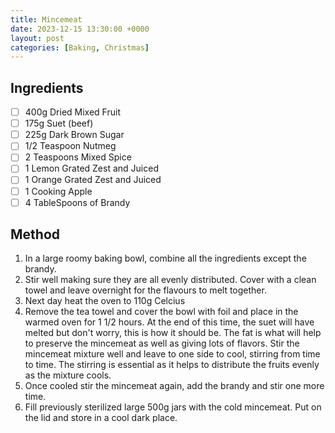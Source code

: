 ```yaml
---
title: Mincemeat
date: 2023-12-15 13:30:00 +0000
layout: post
categories: [Baking, Christmas]
---
```


## Ingredients
- [ ] 400g Dried Mixed Fruit
- [ ] 175g Suet (beef)
- [ ] 225g Dark Brown Sugar
- [ ] 1/2 Teaspoon Nutmeg
- [ ] 2 Teaspoons Mixed Spice
- [ ] 1 Lemon Grated Zest and Juiced
- [ ] 1 Orange Grated Zest and Juiced
- [ ] 1 Cooking Apple
- [ ] 4 TableSpoons of Brandy 

## Method
1. In a large roomy baking bowl, combine all the ingredients except the brandy.
2.  Stir well making sure they are all evenly distributed. Cover with a clean towel and leave overnight for the flavours to melt together.
3. Next day heat the oven to 110g Celcius
4. Remove the tea towel and cover the bowl with foil and place in the warmed oven for 1 1/2 hours. At the end of this time, the suet will have melted but don't worry, this is how it should be. The fat is what will help to preserve the mincemeat as well as giving lots of flavors. Stir the mincemeat mixture well and leave to one side to cool, stirring from time to time. The stirring is essential as it helps to distribute the fruits evenly as the mixture cools.
5. Once cooled stir the mincemeat again, add the brandy and stir one more time.
6. Fill previously sterilized large 500g jars with the cold mincemeat. Put on the lid and store in a cool dark place.